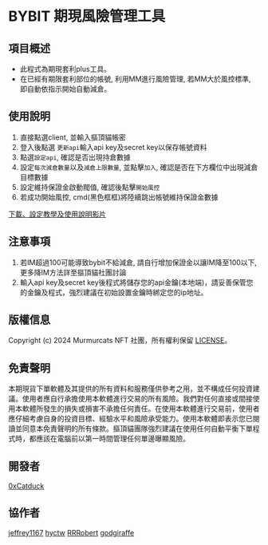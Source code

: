 # BYBIT 期現風險管理工具


## 項目概述
- 此程式為期現套利plus工具。
- 在已經有期限套利部位的帳號, 利用MM進行風險管理, 若MM大於風控標準, 即自動依指示開始自動減倉。

## 使用說明
1. 直接點選client, 並輸入摳頂貓帳密
2. 登入後點選 `更新api`輸入api key及secret key以保存帳號資料
3. 點選`設定api`, 確認是否出現持倉數據
4. 設定`每次減倉數量`以及`減倉上限數量`, 並點擊`加入`, 確認是否在下方欄位中出現減倉目標數據
5. 設定維持保證金啟動閥值, 確認後點擊`開始風控`
7. 若成功開始風控, cmd(黑色框框)將陸續跳出帳號維持保證金數據

[下載、設定教學及使用說明影片](https://youtu.be/mOMIfSv1ags)

## 注意事項
1. 若IM超過100可能導致bybit不給減倉, 請自行增加保證金以讓IM降至100以下, 更多降IM方法詳至摳頂貓社團討論
2. 輸入api key及secret key後程式將儲存您的api金鑰(本地端)，請妥善保管您的金鑰及程式，強烈建議在初始設置金鑰時綁定您的ip地址。


## 版權信息
Copyright (c) 2024 Murmurcats NFT 社團，所有權利保留 [LICENSE](LICENSE)。

## 免責聲明
本期現貨下單軟體及其提供的所有資料和服務僅供參考之用，並不構成任何投資建議。使用者應自行承擔使用本軟體進行交易的所有風險。我們對任何直接或間接使用本軟體所發生的損失或損害不承擔任何責任。在使用本軟體進行交易前，使用者應仔細考慮自身的投資目標、經驗水平和風險承受能力。使用本軟體即表示您已閱讀並同意本免責聲明的所有條款。摳頂貓團隊強烈建議在使用任何自動平衡下單程式時，都應該在電腦前以第一時間管理任何單邊曝顯風險。


## 開發者
[0xCatduck](https://github.com/0xCatduck)

## 協作者
[jeffrey1167](https://github.com/jeffrey1167)
[hyctw](https://github.com/hyc5566)
[RRRobert](https://github.com/yuying990718)
[godgiraffe](https://github.com/godgiraffe)
